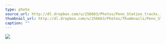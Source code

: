 ```yaml
---
type: photo
source_url: http://dl.dropbox.com/u/256663/Photos/Penn_Station_tracks.jpg
thumbnail_url: http://dl.dropbox.com/u/256663/Photos/Thumbnails/Penn_Station_tracks.jpg
caption: ""
---
```

![](http://dl.dropbox.com/u/256663/Photos/Penn_Station_tracks.jpg)
